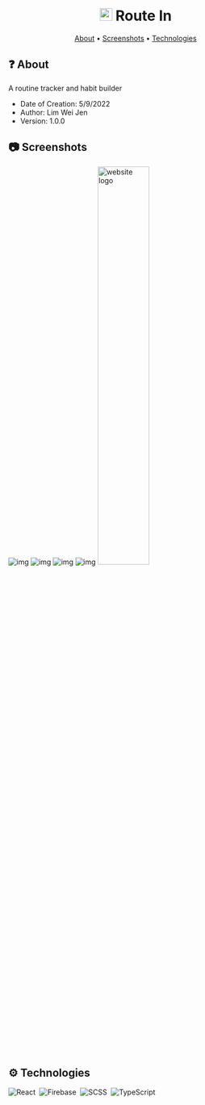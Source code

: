 <h1 align="center">
  <br>
  <img src="https://i.imgur.com/326aogH.png" alt="website logo" width="25px">
  Route In
  <br>
</h1>

<p align="center">
  <a href="#-about">About</a>
  •
  <a href="#-screenshots">Screenshots</a>
  •
  <a href="#%EF%B8%8F-technologies">Technologies</a>
</p>

## ❓ About
A routine tracker and habit builder
- Date of Creation: 5/9/2022
- Author: Lim Wei Jen
- Version: 1.0.0

## 📷 Screenshots
![img](https://i.imgur.com/rlhS0Sz.jpg)
![img](https://i.imgur.com/ev7XwSY.jpg)
![img](https://i.imgur.com/1NaeXW6.jpg)
![img](https://i.imgur.com/EQw3BlK.jpg)
<img src="https://i.imgur.com/0vvYe6f.jpg" alt="website logo" width="45%">

## ⚙️ Technologies
![React](https://img.shields.io/badge/-React-05122A?style=flat&logo=react)&nbsp;
![Firebase](https://img.shields.io/badge/-Firebase-05122A?style=flat&logo=firebase)&nbsp;
![SCSS](https://img.shields.io/badge/-SCSS-05122A?style=flat&logo=sass)&nbsp;
![TypeScript](https://img.shields.io/badge/-TypeScript-05122A?style=flat&logo=typescript)&nbsp;